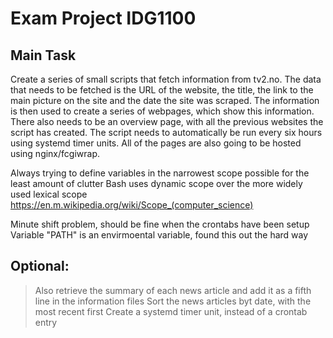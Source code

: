 # Exam Project IDG1100

## Main Task

Create a series of small scripts that fetch information from tv2.no.
The data that needs to be fetched is the URL of the website, the title, the link to the main picture on the site
and the date the site was scraped. The information is then used to create a series of webpages, which show this information.
There also needs to be an overview page, with all the previous websites the script has created.
The script needs to automatically be run every six hours using systemd timer units.
All of the pages are also going to be hosted using nginx/fcgiwrap.


Always trying to define variables in the narrowest scope possible for the least amount of clutter
Bash uses dynamic scope over the more widely used lexical scope     https://en.m.wikipedia.org/wiki/Scope_(computer_science)


Minute shift problem, should be fine when the crontabs have been setup
Variable "PATH" is an envirmoental variable, found this out the hard way


## Optional:
> Also retrieve the summary of each news article and add it as a fifth line in the information files
> Sort the news articles byt date, with the most recent first
> Create a systemd timer unit, instead of a crontab entry